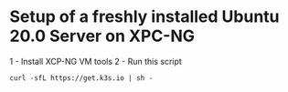 # Setup of a freshly installed Ubuntu 20.0 Server on XPC-NG

1 - Install XCP-NG VM tools
2 - Run this script

```
curl -sfL https://get.k3s.io | sh -
```